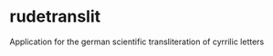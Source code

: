 rudetranslit
============

Application for the german scientific transliteration of cyrrilic letters
